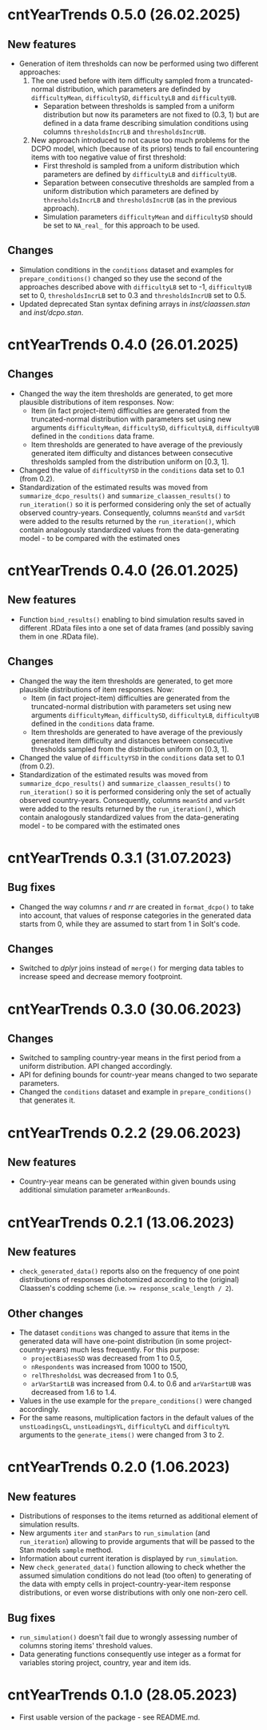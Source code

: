 # cntYearTrends 0.5.0 (26.02.2025)

## New features

-   Generation of item thresholds can now be performed using two different approaches:
    1.   The one used before with item difficulty sampled from a truncated-normal distribution, which parameters are definded by `difficultyMean`, `difficultySD`, `difficultyLB` and `difficultyUB`.
         -    Separation between thresholds is sampled from a uniform distribution but now its parameters are not fixed to (0.3, 1) but are defined in a data frame describing simulation conditions using columns `thresholdsIncrLB` and `thresholdsIncrUB`.
    2.   New approach introduced to not cause too much problems for the DCPO model, which (because of its priors) tends to fail encountering items with too negative value of first threshold:
         -    First threshold is sampled from a uniform distribution which parameters are defined by `difficultyLB` and `difficultyUB`.
         -    Separation between consecutive thresholds are sampled from a uniform distribution which parameters are defined by `thresholdsIncrLB` and `thresholdsIncrUB` (as in the previous approach).
         -    Simulation parameters `difficultyMean` and `difficultySD` should be set to `NA_real_` for this approach to be used.

## Changes

-   Simulation conditions in the `conditions` dataset and examples for `prepare_conditions()` changed so they use the second of the approaches described above with `difficultyLB` set to -1, `difficultyUB` set to 0, `thresholdsIncrLB` set to 0.3 and `thresholdsIncrUB` set to 0.5.
-   Updated deprecated Stan syntax defining arrays in *inst/claassen.stan* and *inst/dcpo.stan*.

# cntYearTrends 0.4.0 (26.01.2025)

## Changes

-   Changed the way the item thresholds are generated, to get more plausible distributions of item responses. Now:
    -   Item (in fact project-item) difficulties are generated from the truncated-normal distribution with parameters set using new arguments `difficultyMean`, `difficultySD`, `difficultyLB`, `difficultyUB` defined in the `conditions` data frame.
    -   Item thresholds are generated to have average of the previously generated item difficulty and distances between consecutive thresholds sampled from the distribution uniform on [0.3, 1].
-   Changed the value of `difficultyYSD` in the `conditions` data set to 0.1 (from 0.2).
-   Standardization of the estimated results was moved from `summarize_dcpo_results()` and `summarize_claassen_results()` to `run_iteration()` so it is performed considering only the set of actually observed country-years. Consequently, columns `meanStd` and `varSdt` were added to the results returned by the `run_iteration()`, which contain analogously standardized values from the data-generating model - to be compared with the estimated ones
# cntYearTrends 0.4.0 (26.01.2025)

## New features

-   Function `bind_results()` enabling to bind simulation results saved in different .RData files into a one set of data frames (and possibly saving them in one .RData file).

## Changes

-   Changed the way the item thresholds are generated, to get more plausible distributions of item responses. Now:
    -   Item (in fact project-item) difficulties are generated from the truncated-normal distribution with parameters set using new arguments `difficultyMean`, `difficultySD`, `difficultyLB`, `difficultyUB` defined in the `conditions` data frame.
    -   Item thresholds are generated to have average of the previously generated item difficulty and distances between consecutive thresholds sampled from the distribution uniform on [0.3, 1].
-   Changed the value of `difficultyYSD` in the `conditions` data set to 0.1 (from 0.2).
-   Standardization of the estimated results was moved from `summarize_dcpo_results()` and `summarize_claassen_results()` to `run_iteration()` so it is performed considering only the set of actually observed country-years. Consequently, columns `meanStd` and `varSdt` were added to the results returned by the `run_iteration()`, which contain analogously standardized values from the data-generating model - to be compared with the estimated ones

# cntYearTrends 0.3.1 (31.07.2023)

## Bug fixes

-   Changed the way columns *r* and *rr* are created in `format_dcpo()` to take into account, that values of response categories in the generated data starts from 0, while they are assumed to start from 1 in Solt's code.

## Changes

-   Switched to *dplyr* joins instead of `merge()` for merging data tables to increase speed and decrease memory footproint.

# cntYearTrends 0.3.0 (30.06.2023)

## Changes

-   Switched to sampling country-year means in the first period from a uniform distribution. API changed accordingly.
-   API for defining bounds for countr-year means changed to two separate parameters.
-   Changed the `conditions` dataset and example in `prepare_conditions()` that generates it.

# cntYearTrends 0.2.2 (29.06.2023)

## New features

-   Country-year means can be generated within given bounds using additional simulation parameter `arMeanBounds`.

# cntYearTrends 0.2.1 (13.06.2023)

## New features

-   `check_generated_data()` reports also on the frequency of one point distributions of responses dichotomized according to the (original) Claassen's codding scheme (i.e. `>= response_scale_length / 2`).

## Other changes

-   The dataset `conditions` was changed to assure that items in the generated data will have one-point distribution (in some project-country-years) much less frequently. For this purpose:
    - `projectBiasesSD` was decreased from 1 to 0.5,
    - `nRespondents` was increased from 1000 to 1500,
    - `relThresholdsL` was decreased from 1 to 0.5,
    - `arVarStartLB` was increased from 0.4. to 0.6 and `arVarStartUB` was decreased from 1.6 to 1.4.
-   Values in the use example for the `prepare_conditions()` were changed accordingly.
-   For the same reasons, multiplication factors in the default values of the `unstLoadingsCL`, `unstLoadingsYL`, `difficultyCL` and `difficultyYL` arguments to the `generate_items()` were changed from 3 to 2.

# cntYearTrends 0.2.0 (1.06.2023)

## New features

-   Distributions of responses to the items returned as additional element of simulation results.
-   New arguments `iter` and `stanPars` to `run_simulation` (and `run_iteration`) allowing to provide arguments that will be passed to the Stan models `sample` method.
-   Information about current iteration is displayed by `run_simulation`.
-   New `check_generated_data()` function allowing to check whether the assumed simulation conditions do not lead (too often) to generating of the data with empty cells in project-country-year-item response distributions, or even worse distributions with only one non-zero cell.

## Bug fixes

-   `run_simulation()` doesn't fail due to wrongly assessing number of columns storing items' threshold values.
-   Data generating functions consequently use integer as a format for variables storing project, country, year and item ids.

# cntYearTrends 0.1.0 (28.05.2023)

-   First usable version of the package - see README.md.
